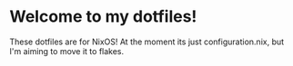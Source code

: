 # Welcome to my dotfiles!

These dotfiles are for NixOS! At the moment its just configuration.nix, but I'm aiming to move it to flakes.

